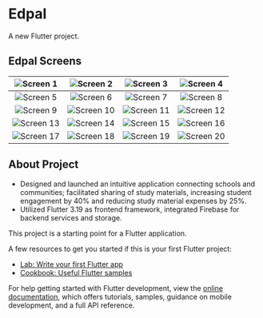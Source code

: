 # Edpal

A new Flutter project.

## Edpal Screens

| ![Screen 1](https://github.com/user-attachments/assets/f50bc316-0fc5-4a83-95b3-3d10b96377f0) | ![Screen 2](https://github.com/user-attachments/assets/5f5a120a-c9ce-4294-89b9-fd991b75af40) | ![Screen 3](https://github.com/user-attachments/assets/196de050-63d9-4213-b9ab-f7653f16d4d6) | ![Screen 4](https://github.com/user-attachments/assets/49ba8e26-d3d8-4592-9869-2ed0ccc937f8) |
|:--:|:--:|:--:|:--:|
| ![Screen 5](https://github.com/user-attachments/assets/576b8ea0-5a57-4f0c-8648-95e5141f1a88) | ![Screen 6](https://github.com/user-attachments/assets/c5d9091b-03f7-43ee-ad60-14c4f33d1a4f) | ![Screen 7](https://github.com/user-attachments/assets/e0871a8c-82fd-4e30-8c3b-323a75e32d24) | ![Screen 8](https://github.com/user-attachments/assets/4d0902f6-94ba-463b-b366-9169b6a3a808) |
| ![Screen 9](https://github.com/user-attachments/assets/0e7266f8-0130-4edf-90cc-b7a1b4775fe9) | ![Screen 10](https://github.com/user-attachments/assets/c7407ed6-3fd0-4f08-8bb4-6049d485d2e6) | ![Screen 11](https://github.com/user-attachments/assets/046b7451-aa6d-4fab-b8ee-a4a4c9efb2ee) | ![Screen 12](https://github.com/user-attachments/assets/82427c55-82d5-422e-841b-f7cabd9ca6f4) |
| ![Screen 13](https://github.com/user-attachments/assets/e011a46d-fd91-4fe0-aace-c199313e7688) | ![Screen 14](https://github.com/user-attachments/assets/83e2ee03-5fcc-478b-8949-0ca22ad7d763) | ![Screen 15](https://github.com/user-attachments/assets/76a9a045-7901-4ffc-a088-2db55d87f1c8) | ![Screen 16](https://github.com/user-attachments/assets/5dc90a56-9f67-4403-b835-a4a19304048a) |
| ![Screen 17](https://github.com/user-attachments/assets/9ce8dcfc-942a-4b7b-8c8c-8e07ae1bb350) | ![Screen 18](https://github.com/user-attachments/assets/d45ff2d3-f88d-407d-8853-acdc4c84f95b) | ![Screen 19](https://github.com/user-attachments/assets/38fd29d5-62da-4023-af60-df0f354894e6) | ![Screen 20](https://github.com/user-attachments/assets/10b532bd-2a0f-4c5b-b247-dd704ff563f0) |

## About Project

- Designed and launched an intuitive application connecting schools and communities; facilitated sharing of study materials, increasing student engagement by 40% and reducing study material expenses by 25%.
- Utilized Flutter 3.19 as frontend framework, integrated Firebase for backend services and storage.

This project is a starting point for a Flutter application.

A few resources to get you started if this is your first Flutter project:

- [Lab: Write your first Flutter app](https://docs.flutter.dev/get-started/codelab)
- [Cookbook: Useful Flutter samples](https://docs.flutter.dev/cookbook)

For help getting started with Flutter development, view the [online documentation](https://docs.flutter.dev/), which offers tutorials, samples, guidance on mobile development, and a full API reference.

